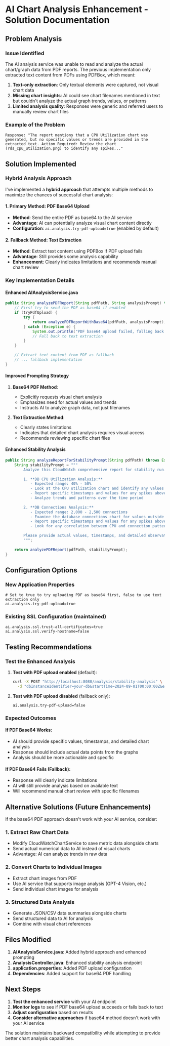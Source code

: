 # AI Chart Analysis Enhancement - Solution Documentation

## Problem Analysis

### Issue Identified
The AI analysis service was unable to read and analyze the actual chart/graph data from PDF reports. The previous implementation only extracted text content from PDFs using PDFBox, which meant:

1. **Text-only extraction**: Only textual elements were captured, not visual chart data
2. **Missing chart insights**: AI could see chart filenames mentioned in text but couldn't analyze the actual graph trends, values, or patterns
3. **Limited analysis quality**: Responses were generic and referred users to manually review chart files

### Example of the Problem
```
Response: "The report mentions that a CPU Utilization chart was generated, but no specific values or trends are provided in the extracted text. Action Required: Review the chart (rds_cpu_utilization.png) to identify any spikes..."
```

## Solution Implemented

### Hybrid Analysis Approach
I've implemented a **hybrid approach** that attempts multiple methods to maximize the chances of successful chart analysis:

#### 1. Primary Method: PDF Base64 Upload
- **Method**: Send the entire PDF as base64 to the AI service
- **Advantage**: AI can potentially analyze visual chart content directly
- **Configuration**: `ai.analysis.try-pdf-upload=true` (enabled by default)

#### 2. Fallback Method: Text Extraction
- **Method**: Extract text content using PDFBox if PDF upload fails
- **Advantage**: Still provides some analysis capability
- **Enhancement**: Clearly indicates limitations and recommends manual chart review

### Key Implementation Details

#### Enhanced AIAnalysisService.java
```java
public String analyzePDFReport(String pdfPath, String analysisPrompt) throws Exception {
    // First try to send the PDF as base64 if enabled
    if (tryPdfUpload) {
        try {
            return analyzePDFReportWithBase64(pdfPath, analysisPrompt);
        } catch (Exception e) {
            System.out.println("PDF base64 upload failed, falling back to text extraction: " + e.getMessage());
            // Fall back to text extraction
        }
    }
    
    // Extract text content from PDF as fallback
    // ... fallback implementation
}
```

#### Improved Prompting Strategy
1. **Base64 PDF Method**: 
   - Explicitly requests visual chart analysis
   - Emphasizes need for actual values and trends
   - Instructs AI to analyze graph data, not just filenames

2. **Text Extraction Method**:
   - Clearly states limitations
   - Indicates that detailed chart analysis requires visual access
   - Recommends reviewing specific chart files

#### Enhanced Stability Analysis
```java
public String analyzeReportForStabilityPrompt(String pdfPath) throws Exception {
    String stabilityPrompt = """
        Analyze this CloudWatch comprehensive report for stability run. Please examine the visual charts and graphs in the PDF file and provide detailed analysis:
        
        1. **DB CPU Utilization Analysis:**
           - Expected range: 40% - 50%
           - Look at the CPU utilization chart and identify any values outside this range
           - Report specific timestamps and values for any spikes above 50% or drops below 40%
           - Analyze trends and patterns over the time period
        
        2. **DB Connections Analysis:**
           - Expected range: 2,000 - 2,500 connections
           - Examine the database connections chart for values outside this range
           - Report specific timestamps and values for any spikes above 2,500 or drops below 2,000
           - Look for any correlation between CPU and connection patterns
        
        Please provide actual values, timestamps, and detailed observations from the charts.
        """;
    
    return analyzePDFReport(pdfPath, stabilityPrompt);
}
```

## Configuration Options

### New Application Properties
```properties
# Set to true to try uploading PDF as base64 first, false to use text extraction only
ai.analysis.try-pdf-upload=true
```

### Existing SSL Configuration (maintained)
```properties
ai.analysis.ssl.trust-all-certificates=true
ai.analysis.ssl.verify-hostname=false
```

## Testing Recommendations

### Test the Enhanced Analysis
1. **Test with PDF upload enabled** (default):
   ```bash
   curl -X POST "http://localhost:8080/analysis/stability-analysis" \
     -d "dbInstanceIdentifier=your-db&startTime=2024-09-01T00:00:00Z&endTime=2024-09-01T23:59:59Z"
   ```

2. **Test with PDF upload disabled** (fallback only):
   ```properties
   ai.analysis.try-pdf-upload=false
   ```

### Expected Outcomes

#### If PDF Base64 Works:
- AI should provide specific values, timestamps, and detailed chart analysis
- Response should include actual data points from the graphs
- Analysis should be more actionable and specific

#### If PDF Base64 Fails (Fallback):
- Response will clearly indicate limitations
- AI will still provide analysis based on available text
- Will recommend manual chart review with specific filenames

## Alternative Solutions (Future Enhancements)

If the base64 PDF approach doesn't work with your AI service, consider:

### 1. Extract Raw Chart Data
- Modify CloudWatchChartService to save metric data alongside charts
- Send actual numerical data to AI instead of visual charts
- Advantage: AI can analyze trends in raw data

### 2. Convert Charts to Individual Images
- Extract chart images from PDF
- Use AI service that supports image analysis (GPT-4 Vision, etc.)
- Send individual chart images for analysis

### 3. Structured Data Analysis
- Generate JSON/CSV data summaries alongside charts
- Send structured data to AI for analysis
- Combine with visual chart references

## Files Modified

1. **AIAnalysisService.java**: Added hybrid approach and enhanced prompting
2. **AnalysisController.java**: Enhanced stability analysis endpoint
3. **application.properties**: Added PDF upload configuration
4. **Dependencies**: Added support for base64 PDF handling

## Next Steps

1. **Test the enhanced service** with your AI endpoint
2. **Monitor logs** to see if PDF base64 upload succeeds or falls back to text
3. **Adjust configuration** based on results
4. **Consider alternative approaches** if base64 method doesn't work with your AI service

The solution maintains backward compatibility while attempting to provide better chart analysis capabilities.
